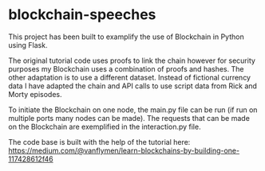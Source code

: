 # blockchain-speeches

This project has been built to examplify the use of Blockchain in Python using Flask.

The original tutorial code uses proofs to link the chain however for security purposes my Blockchain uses a combination of proofs and hashes. The other adaptation is to use a different dataset. Instead of fictional currency data I have adapted the chain and API calls to use script data from Rick and Morty episodes. 

To initiate the Blockchain on one node, the main.py file can be run (if run on multiple ports many nodes can be made). The requests that can be made on the Blockchain are exemplified in the interaction.py file.

The code base is built with the help of the tutorial here: https://medium.com/@vanflymen/learn-blockchains-by-building-one-117428612f46
